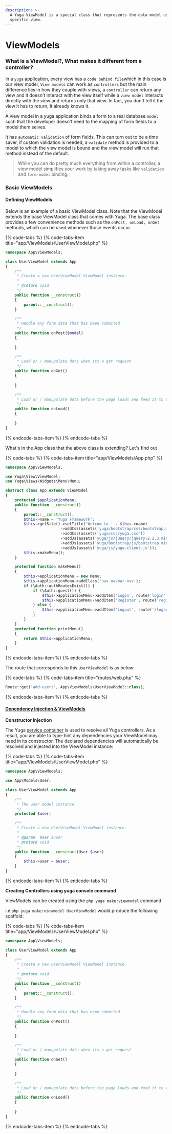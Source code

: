 ```yaml
---
description: >-
  A Yuga ViewModel is a special class that represents the data model used in a
  specific view.
---
```


# ViewModels

### What is a ViewModel?, What makes it different from a controller?

In a `yuga` application, every view has a `code behind file`which in this case is our view model, `View models` can work as `controllers` but the main difference lies in how they couple with views, a `controller` can return any view and it doesn't interact with the view itself while a `view model` interacts directly with the view and returns only that view. In fact, you don't tell it the view it has to return, It already knows it.

A view model in a yuga application binds a form to a real database `model` such that the developer doesn't need to the mapping of form fields to a model them selves. 

It has `automatic validation` of form fields. This can turn out to be a time saver, if custom validation is needed, a `validate` method is provided to a model to which the view model is bound and the view model will run that method instead of the default.

> While you can do pretty much everything from within a controller, a view model simplifies your work by taking away tasks like `validation` and `form-model` binding.

### Basic ViewModels

#### Defining ViewModels

Below is an example of a basic ViewModel class. Note that the ViewModel extends the base ViewModel class that comes with Yuga. The base class provides a few convenience methods such as the `onPost, onLoad, onGet` methods, which can be used whenever those events occur.

{% code-tabs %}
{% code-tabs-item title="app/ViewModels/UserViewModel.php" %}
```php
namespace App\ViewModels;

class UserViewModel extends App
{
    /**
     * Create a new UserViewModel ViewModel instance.
     *
     * @return void
     */
    public function __construct()
    {
        parent::__construct();
    }

    /**
     * Handle any form data that has been submited
     */
    public function onPost($model)
    {
        
    }

    /**
     * Load or / manupulate data when its a get request
     */
    public function onGet()
    {
        
    }

    /**
     * Load or / manupulate data before the page loads and feed it to the page
     */
    public function onLoad()
    {
        
    }
}
```
{% endcode-tabs-item %}
{% endcode-tabs %}

What's in the App class that the above class is extending? Let's find out

{% code-tabs %}
{% code-tabs-item title="app/ViewModels/App.php" %}
```php
namespace App\ViewModels;

use Yuga\View\ViewModel;
use Yuga\Views\Widgets\Menu\Menu;

abstract class App extends ViewModel
{
    protected $applicationMenu;
    public function __construct()
    {
        parent::__construct();
        $this->name = 'Yuga Framework';
        $this->getSite()->setTitle('Welcom to ' . $this->name)
                        ->addCss(assets('yuga/bootstrap/css/bootstrap.min.css'))
                        ->addCss(assets('yuga/css/yuga.css'))
                        ->addJs(assets('yuga/js/jQuery/jquery-2.2.3.min.js'))
                        ->addJs(assets('yuga/bootstrap/js/bootstrap.min.js'))
                        ->addJs(assets('yuga/js/yuga.client.js'));
        $this->makeMenu();
    }

    protected function makeMenu()
    {
        $this->applicationMenu = new Menu;
        $this->applicationMenu->addClass('nav navbar-nav');
        if (\Auth::authRoutesExist()) {
            if (\Auth::guest()) {
                $this->applicationMenu->addItem('Login', route('login'))->addClass('nav-item')->addLinkAttribute('class', 'nav-link');
                $this->applicationMenu->addItem('Register', route('register'))->addClass('nav-item')->addLinkAttribute('class', 'nav-link');
            } else {
                $this->applicationMenu->addItem('Logout', route('/logout'))->addClass('nav-item')->addLinkAttribute('class', 'nav-link');
            }
        }
    }
    protected function printMenu()
    {
        return $this->applicationMenu;
    }
}

```
{% endcode-tabs-item %}
{% endcode-tabs %}

The route that corresponds to this `UserViewModel` is as below:

{% code-tabs %}
{% code-tabs-item title="routes/web.php" %}
```php
Route::get('add-users', App\ViewModels\UserViewModel::class);
```
{% endcode-tabs-item %}
{% endcode-tabs %}

#### [Dependency Injection & ViewModels](http://yuga-framework.gitbook.io/documentation/view-models)

**Constructor Injection**

The Yuga [service container](https://yuga-framework.gitbook.io/documentation/providers) is used to resolve all Yuga controllers. As a result, you are able to type-hint any dependencies your ViewModel may need in its constructor. The declared dependencies will automatically be resolved and injected into the ViewModel instance:

{% code-tabs %}
{% code-tabs-item title="app/ViewModels/UserViewModel.php" %}
```php
namespace App\ViewModels;

use App\Models\User;

class UserViewModel extends App
{
    /**
     * The user model instance.
     */
    protected $user;

    /**
     * Create a new UserViewModel ViewModel instance.
     *
     * @param  User $user
     * @return void
     */
    public function __construct(User $user)
    {
        $this->user = $user;
    }
}
```
{% endcode-tabs-item %}
{% endcode-tabs %}

**Creating Controllers using yuga console command**

ViewModels can be created using the `php yuga make:viewmodel` command

i.e `php yuga make:viewmodel UserViewModel` would produce the following scaffold:



{% code-tabs %}
{% code-tabs-item title="app/ViewModels/UserViewModel.php" %}
```php
namespace App\ViewModels;

class UserViewModel extends App
{
    /**
     * Create a new UserViewModel ViewModel instance.
     *
     * @return void
     */
    public function __construct()
    {
        parent::__construct();
    }

    /**
     * Handle any form data that has been submited
     */
    public function onPost()
    {
        
    }

    /**
     * Load or / manupulate data when its a get request
     */
    public function onGet()
    {
        
    }

    /**
     * Load or / manupulate data before the page loads and feed it to the page
     */
    public function onLoad()
    {
        
    }
}
```
{% endcode-tabs-item %}
{% endcode-tabs %}

